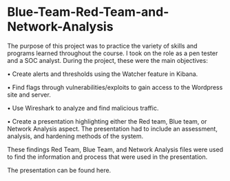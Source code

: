 # Blue-Team-Red-Team-and-Network-Analysis

The purpose of this project was to practice the variety of skills and programs learned throughout the course. I took on the role as a pen tester and a SOC analyst.  During the project, these were the main objectives:

•	Create alerts and thresholds using the Watcher feature in Kibana.

•	Find flags through vulnerabilities/exploits to gain access to the Wordpress site and server.

•	Use Wireshark to analyze and find malicious traffic.

•	Create a presentation highlighting either the Red team, Blue team, or Network Analysis aspect. The presentation had to include an assessment, analysis, and hardening methods of the system.

These findings Red Team, Blue Team, and Network Analysis files were used to find the information and process that were used in the presentation. 

The presentation can be found here. 
